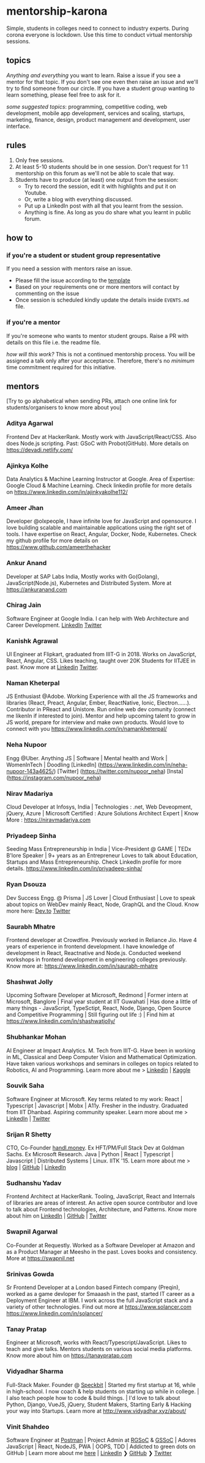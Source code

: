 # mentorship-karona
Simple, students in colleges need to connect to industry experts. During corona everyone is lockdown. Use this time to conduct virtual mentorship sessions. 

## topics

_Anything and everything_ you want to learn. Raise a issue if you see a mentor for that topic. If you don't see one even then raise an issue and we'll try to find someone from our circle. If you have a student group wanting to learn something, please feel free to ask for it.

*some suggested topics*: programming, competitive coding, web development, mobile app development, services and scaling, startups, marketing, finance, design, product management and development, user interface. 


## rules
1. Only free sessions. 
2. At least 5-10 students should be in one session. Don't request for 1:1 mentorship on this forum as we'll not be able to scale that way.
3. Students have to produce (at least) one output from the session: 
	* Try to record the session, edit it with highlights and put it on Youtube. 
	* Or, write a blog with everything discussed.
	* Put up a LinkedIn post with all that you learnt from the session.
	* Anything is fine. As long as you do share what you learnt in public forum.

## how to

### if you're a student or student group representative
If you need a session with mentors raise an issue.
- Please fill the issue according to the [template](https://github.com/tanaypratap/mentorship-karona/blob/master/.github/ISSUE_TEMPLATE/mentorship-session-request.md) 
- Based on your requirements one or more mentors will contact by commenting on the issue
- Once session is scheduled kindly update the details inside `EVENTS.md` file.

### if you're a mentor
If you're someone who wants to mentor student groups. 
Raise a PR with details on this file i.e. the readme file. 

*how will this work?*
This is not a continued mentorship process. You will be assigned a talk only after your acceptance. Therefore, there's no _minimum_ time commitment required for this initiative. 

## mentors
[Try to go alphabetical when sending PRs, attach one online link for students/organisers to know more about you]

### Aditya Agarwal
Frontend Dev at HackerRank. Mostly work with JavaScript/React/CSS. Also does Node.js scripting. Past: GSoC with Probot(GitHub). More details on https://devadi.netlify.com/

### Ajinkya Kolhe
Data Analytics & Machine Learning Instructor at Google. Area of Expertise: Google Cloud & Machine Learning. Check linkedin profile for more details on https://www.linkedin.com/in/ajinkyakolhe112/

### Ameer Jhan
Developer @olxpeople, I have infinite love for JavaScript and opensource. I love building scalable and maintainable applications using the right set of tools. I have expertise on React, Angular, Docker, Node, Kubernetes. Check my github profile for more details on https://www.github.com/ameerthehacker

### Ankur Anand
Developer at SAP Labs India, Mostly works with Go(Golang), JavaScript(Node.js), Kubernetes and Distributed System.
More at https://ankuranand.com 

### Chirag Jain
Software Engineer at Google India. I can help with Web Architecture and Career Development.
[LinkedIn](https://www.linkedin.com/in/chirgjn) [Twitter](https://twitter.com/cjTheDev)

### Kanishk Agrawal
UI Engineer at Flipkart, graduated from IIIT-G in 2018. Works on JavaScript, React, Angular, CSS. Likes teaching, taught over 20K Students for IITJEE in past. 
Know more at [Linkedin](https://www.linkedin.com/in/agrawalkanishk3004/) [Twitter](https://twitter.com/KanishkAgrawal).

### Naman Kheterpal
JS Enthusiast @Adobe. Working Experience with all the JS frameworks and libraries (React, Preact, Angular, Ember, ReactNative, Ionic, Electron......). Contributor in PReact and Unistore. Run online web dev comunity (connect me likenIn if interested to join). Mentor and help upcoming talent to grow in JS world, prepare for interview and make own products. Would love to connect with you https://www.linkedin.com/in/namankheterpal/

### Neha Nupoor
Engg @Uber. Anything JS | Software | Mental health and Work | WomenInTech | Doodling [LinkedIn] (https://www.linkedin.com/in/neha-nupoor-143a4625/) [Twitter] (https://twitter.com/nupoor_neha) [Insta] (https://instagram.com/nupoor_neha)

### Nirav Madariya
Cloud Developer at Infosys, India | Technologies : .net, Web Deveopment, jQuery, Azure | Microsoft Certified : Azure Solutions Architect Expert | Know More : https://niravmadariya.com

### Priyadeep Sinha
Seeding Mass Entrepreneurship in India | Vice-President @ GAME | TEDx B'lore Speaker | 9+ years as an Entrepreneur
Loves to talk about Education, Startups and Mass Entrepreneurship. Check LinkedIn profile for more details.
https://www.linkedin.com/in/priyadeep-sinha/

### Ryan Dsouza
Dev Success Engg. @ Prisma | JS Lover | Cloud Enthusiast | Love to speak about topics on WebDev mainly React, Node, GraphQL and the Cloud. Know more here:
[Dev.to](https://dev.to/ryands17)
[Twitter](https://twitter.com/ryands1701)

### Saurabh Mhatre
Frontend developer at Crowdfire. Previously worked in Reliance Jio. Have 4 years of experience in frontend development. I have knowledge of development in React, Reactnative and Node.js. Conducted weekend workshops in frontend development in engineering colleges previously. Know more at: https://www.linkedin.com/in/saurabh-mhatre 

### Shashwat Jolly
Upcoming Software Developer at Microsoft, Redmond | Former intern at Microsoft, Banglore | Final year student at IIT Guwahati | Has done a little of many things - JavaScript, TypeSctipt, React, Node, Django, Open Source and Competitive Programming | Still figuring out life :) | Find him at https://www.linkedin.com/in/shashwatjolly/

### Shubhankar Mohan

AI Engineer at Impact Analytics. M. Tech from IIIT-G. Have been in working in ML, Classical and Deep Computer Vision and Mathematical Optimization. Have taken various workshops and seminars in colleges on topics related to Robotics, AI and Programming. Learn more about me > [Linkedin](https://www.linkedin.com/in/shubhankarmohan/) | [Kaggle](https://www.kaggle.com/bitthal)

### Souvik Saha
Software Engineer at Microsoft. Key terms related to my work: React | Typescript | Javascript | Mobx | A11y. Fresher in the industry. Graduated from IIT Dhanbad. Aspiring community speaker. Learn more about me > [LinkedIn](https://www.linkedin.com/in/xanthis23/) | [Twitter](https://twitter.com/xanthis23)

### Srijan R Shetty
CTO, Co-Founder [handl.money](https://handl.money). Ex HFT/PM/Full Stack Dev at Goldman Sachs. Ex Microsoft Research.  Java | Python | React | Typescript | Javascript | Distributed Systems | Linux. IITK '15. Learn more about me > [blog](https://srijanshetty.in) | [GitHub](https://github.com/srijanshetty) | [LinkedIn](https://www.linedin.com/in/srijanshetty)

### Sudhanshu Yadav
Frontend Architect at HackerRank. Tooling, JavaScript, React and Internals of libraries are areas of interest. An active open source contributor and love to talk about Frontend technologies, Architecture, and Patterns. 
Know more about him on [LinkedIn](https://www.linkedin.com/in/yadavsudhanshu/) | [GitHub](https://github.com/s-yadav) | [Twitter](https://twitter.com/_syadav)

### Swapnil Agarwal
Co-Founder at Requestly. Worked as a Software Developer at Amazon and as a Product Manager at Meesho in the past. Loves books and consistency. More at https://swapnil.net

### Srinivas Gowda
Sr Frontend Developer at a London based Fintech company (Preqin), worked as a game devloper for Smaaash in the past, started IT career as a Deployment Engineer at IBM. I work across the full JavaScript stack and a variety of other technologies. Find out more at https://www.solancer.com https://www.linkedin.com/in/solancer/

### Tanay Pratap
Engineer at Microsoft, works with React/Typescript/JavaScript. Likes to teach and give talks. Mentors students on various social media platforms. 
Know more about him on https://tanaypratap.com

### Vidyadhar Sharma
Full-Stack Maker. Founder @ [Speckbit](https://www.speckbit.com) | Started my first startup at 16, while in high-school. I now coach & help students on starting up while in college. | I also teach people how to code & build things. | I'd love to talk about Python, Django, VueJS, jQuery, Student Makers, Starting Early & Hacking your way into Startups. Learn more at http://www.vidyadhar.xyz/about/

### Vinit Shahdeo
Software Engineer at [Postman](https://medium.com/@vinitshahdeo/software-engineering-internship-experience-at-postman-182df16ef33f) | Project Admin at [RGSoC](http://railsgirlssummerofcode.org/) & [GSSoC](https://www.gssoc.tech/) | Adores JavaScript | React, NodeJS, PWA | OOPS, TDD | Addicted to green dots on GitHub | Learn more about me [here](https://fayz.in/stories/s/1522/0/?ckt_id=ZGL1ZGVk&title=story_of_vinit_shahdeo) | [LinkedIn](https://www.linkedin.com/in/vinitshahdeo/) ❯ [GitHub](https://github.com/vinitshahdeo) ❯ [Twitter](https://twitter.com/Vinit_Shahdeo)
